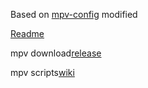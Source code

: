 Based on [mpv-config](https://github.com/dyphire/mpv-config) modified

[Readme](https://github.com/dyphire/mpv-config/blob/master/README.md)

mpv download[release](https://github.com/dyphire/mpv-winbuild/releases)

mpv scripts[wiki](https://github.com/dyphire/mpv-config/wiki/%E8%84%9A%E6%9C%AC%E8%AF%B4%E6%98%8E)
